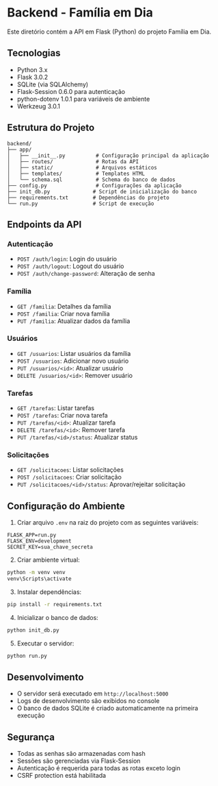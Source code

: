 # Backend - Família em Dia

Este diretório contém a API em Flask (Python) do projeto Família em Dia.

## Tecnologias

- Python 3.x
- Flask 3.0.2
- SQLite (via SQLAlchemy)
- Flask-Session 0.6.0 para autenticação
- python-dotenv 1.0.1 para variáveis de ambiente
- Werkzeug 3.0.1

## Estrutura do Projeto

```
backend/
├── app/
│   ├── __init__.py          # Configuração principal da aplicação
│   ├── routes/              # Rotas da API
│   ├── static/              # Arquivos estáticos
│   ├── templates/           # Templates HTML
│   └── schema.sql           # Schema do banco de dados
├── config.py                # Configurações da aplicação
├── init_db.py              # Script de inicialização do banco
├── requirements.txt        # Dependências do projeto
└── run.py                  # Script de execução
```

## Endpoints da API

### Autenticação

- `POST /auth/login`: Login do usuário
- `POST /auth/logout`: Logout do usuário
- `POST /auth/change-password`: Alteração de senha

### Família

- `GET /familia`: Detalhes da família
- `POST /familia`: Criar nova família
- `PUT /familia`: Atualizar dados da família

### Usuários

- `GET /usuarios`: Listar usuários da família
- `POST /usuarios`: Adicionar novo usuário
- `PUT /usuarios/<id>`: Atualizar usuário
- `DELETE /usuarios/<id>`: Remover usuário

### Tarefas

- `GET /tarefas`: Listar tarefas
- `POST /tarefas`: Criar nova tarefa
- `PUT /tarefas/<id>`: Atualizar tarefa
- `DELETE /tarefas/<id>`: Remover tarefa
- `PUT /tarefas/<id>/status`: Atualizar status

### Solicitações

- `GET /solicitacoes`: Listar solicitações
- `POST /solicitacoes`: Criar solicitação
- `PUT /solicitacoes/<id>/status`: Aprovar/rejeitar solicitação

## Configuração do Ambiente

1. Criar arquivo `.env` na raiz do projeto com as seguintes variáveis:

```
FLASK_APP=run.py
FLASK_ENV=development
SECRET_KEY=sua_chave_secreta
```

2. Criar ambiente virtual:

```bash
python -m venv venv
venv\Scripts\activate
```

3. Instalar dependências:

```bash
pip install -r requirements.txt
```

4. Inicializar o banco de dados:

```bash
python init_db.py
```

5. Executar o servidor:

```bash
python run.py
```

## Desenvolvimento

- O servidor será executado em `http://localhost:5000`
- Logs de desenvolvimento são exibidos no console
- O banco de dados SQLite é criado automaticamente na primeira execução

## Segurança

- Todas as senhas são armazenadas com hash
- Sessões são gerenciadas via Flask-Session
- Autenticação é requerida para todas as rotas exceto login
- CSRF protection está habilitada
